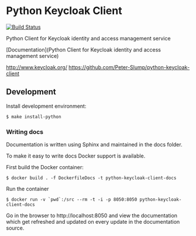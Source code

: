 # Python Keycloak Client

[![Build Status](https://www.travis-ci.org/Peter-Slump/python-keycloak-client.svg?branch=master)](https://www.travis-ci.org/Peter-Slump/python-keycloak-client)

Python Client for Keycloak identity and access management service

[Documentation](Python Client for Keycloak identity and access management service)

http://www.keycloak.org/
https://github.com/Peter-Slump/python-keycloak-client

## Development

Install development environment:

```bash
$ make install-python
```

### Writing docs

Documentation is written using Sphinx and maintained in the docs folder.

To make it easy to write docs Docker support is available.

First build the Docker container:

    $ docker build . -f DockerfileDocs -t python-keycloak-client-docs

Run the container

    $ docker run -v `pwd`:/src --rm -t -i -p 8050:8050 python-keycloak-client-docs

Go in the browser to http://localhost:8050 and view the documentation which get
refreshed and updated on every update in the documentation source.